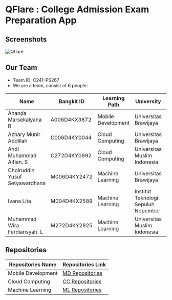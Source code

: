 # QFlare : College Admission Exam Preparation App
## Screenshots
![Qflare](https://storage.googleapis.com/image_profilee/Qflare%20ui%20kit.png)

## Our Team
* Team ID: C241-PS267
* We are a team, consist of 6 people:

| Name                           |  Bangkit ID   |   Learning Path      |           University                | LinkedIn |
| ------------------------------ | ------------- | -------------------- | ----------------------------------- | :------: |
| Ananda Marsekalyana R          |  A006D4KX3872 | Mobile Development   | Universitas Brawijaya               | [![LinkedIn](https://img.shields.io/badge/linkedin-%230077B5.svg?style=for-the-badge&logo=linkedin&logoColor=white)](https://www.linkedin.com/in/ananda-marsekalyana-a4746a232/) |
| Azhary Munir Abdillah          |  C006D4KY0044 | Cloud Computing      | Universitas Brawijaya               | [![LinkedIn](https://img.shields.io/badge/linkedin-%230077B5.svg?style=for-the-badge&logo=linkedin&logoColor=white)](https://www.linkedin.com/in/azhary-munir-abdillah/) |
| Andi Muhammad Alfian. S        |  C272D4KY0992 | Cloud Computing      | Universitas Muslim Indonesia        | [![LinkedIn](https://img.shields.io/badge/linkedin-%230077B5.svg?style=for-the-badge&logo=linkedin&logoColor=white)](https://www.linkedin.com/in/andiaalfiann/) |
| Choiruddin Yusuf Setyawardhana |  M006D4KY2472 | Machine Learning     | Universitas Brawijaya               | [![LinkedIn](https://img.shields.io/badge/linkedin-%230077B5.svg?style=for-the-badge&logo=linkedin&logoColor=white)](https://www.linkedin.com/in/choiruddin-yusuf-setyawardhana/) |
| Ivana Lita                     |  M004D4KX2589 | Machine Learning     | Institut Teknologi Sepuluh Nopember | [![LinkedIn](https://img.shields.io/badge/linkedin-%230077B5.svg?style=for-the-badge&logo=linkedin&logoColor=white)](https://www.linkedin.com/in/ivanalita/) |
| Muhammad Wira Ferdiansyah. L   |  M272D4KY2825 | Machine Learning     | Universitas Muslim Indonesia        | [![LinkedIn](https://img.shields.io/badge/linkedin-%230077B5.svg?style=for-the-badge&logo=linkedin&logoColor=white)](https://www.linkedin.com/in/wiraafrdiansyh/) |

## Repositories

|    Repositories Name     |                                Repositories Link                                         |
| ------------------------ | ---------------------------------------------------------------------------------------- |
|  Mobile Development      | [MD Repositories](https://github.com/Capstone-Buddies/qflare-front-end.git)              |
|  Cloud Computing         | [CC Repositories](https://github.com/Capstone-Buddies/qflare-back-end.git)               |
|  Machine Learning        | [ML Repositories](https://github.com/Capstone-Buddies/Machine-Learning.git)              |
